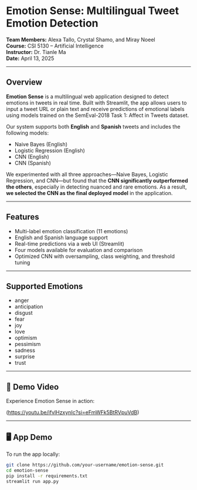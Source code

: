 # Emotion Sense: Multilingual Tweet Emotion Detection

**Team Members:** Alexa Tallo, Crystal Shamo, and Miray Noeel  
**Course:** CSI 5130 – Artificial Intelligence  
**Instructor:** Dr. Tianle Ma  
**Date:** April 13, 2025

---

## Overview

**Emotion Sense** is a multilingual web application designed to detect emotions in tweets in real time. Built with Streamlit, the app allows users to input a tweet URL or plain text and receive predictions of emotional labels using models trained on the SemEval-2018 Task 1: Affect in Tweets dataset.

Our system supports both **English** and **Spanish** tweets and includes the following models:
- Naive Bayes (English)
- Logistic Regression (English)
- CNN (English)
- CNN (Spanish)

We experimented with all three approaches—Naive Bayes, Logistic Regression, and CNN—but found that the **CNN significantly outperformed the others**, especially in detecting nuanced and rare emotions. As a result, **we selected the CNN as the final deployed model** in the application.

---

## Features

- Multi-label emotion classification (11 emotions)
- English and Spanish language support
- Real-time predictions via a web UI (Streamlit)
- Four models available for evaluation and comparison
- Optimized CNN with oversampling, class weighting, and threshold tuning

---

## Supported Emotions

- anger  
- anticipation  
- disgust  
- fear  
- joy  
- love  
- optimism  
- pessimism  
- sadness  
- surprise  
- trust  

---

## 🎥 Demo Video

Experience Emotion Sense in action:

(https://youtu.be/ifvlHzxynIc?si=eFmWFk5BtRVpuVdB)

---

## 🖥️ App Demo

To run the app locally:

```bash
git clone https://github.com/your-username/emotion-sense.git
cd emotion-sense
pip install -r requirements.txt
streamlit run app.py
